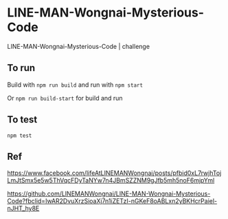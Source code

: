 # LINE-MAN-Wongnai-Mysterious-Code

LINE-MAN-Wongnai-Mysterious-Code | challenge

## To run

Build with `npm run build` and run with `npm start`

Or `npm run build-start` for build and run

## To test

`npm test`

## Ref

<https://www.facebook.com/lifeAtLINEMANWongnai/posts/pfbid0xL7rwjhTojLmJtSmx5e5w5ThVqcFDyTaNYw7n4JBmSZZNM9gJfb5mh5noF6mjpYml>

<https://github.com/LINEMANWongnai/LINE-MAN-Wongnai-Mysterious-Code?fbclid=IwAR2DvuXrzSioaXj7n1iZETzI-nGKeF8oABLxn2yBKHcrPaiel-nJHT_hy8E>
